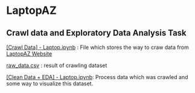 # LaptopAZ
## Crawl data and Exploratory Data Analysis Task
[[Crawl Data] - Laptop.ipynb](https://github.com/phamnguyet2003/LaptopAZ/blob/main/%5BCrawl%20Data%5D%20-%20Laptop.ipynb) : File which stores the way to craw data from [LaptopAZ Website](https://laptopaz.vn/new-100-asus-rog-zephyrus-g15-ga503rm-ryzen-7-6800hs-16gb-512gb-rtx-3060-6gb-15.6-qhd-165hz.html)

[raw_data.csv](https://github.com/phamnguyet2003/LaptopAZ/blob/main/raw_data.csv) : result of crawling dataset 

[[Clean Data + EDA] - Laptop.ipynb](https://github.com/phamnguyet2003/LaptopAZ/blob/main/%5BClean%20Data%20%2B%20EDA%5D%20-%20Laptop.ipynb): Process data which was crawled and some way to visualize this dataset.
